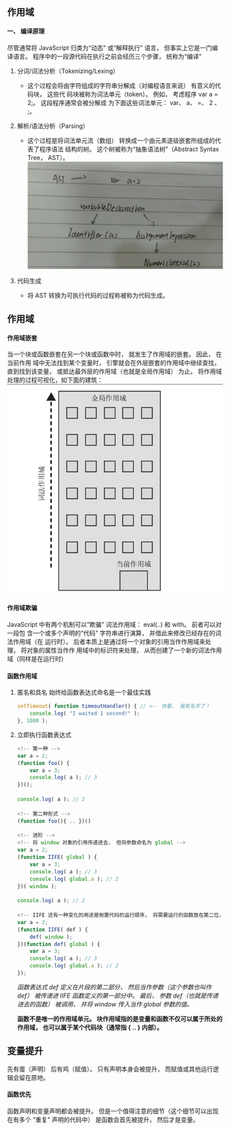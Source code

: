 ## 作用域

#### 一、 编译原理

尽管通常将 JavaScript 归类为“动态” 或“解释执行” 语言， 但事实上它是一门编译语言。
程序中的一段源代码在执行之前会经历三个步骤， 统称为“编译”

1. 分词/词法分析（Tokenizing/Lexing）
    * 这个过程会将由字符组成的字符串分解成（对编程语言来说） 有意义的代码块， 这些代
码块被称为词法单元（token）。 例如， 考虑程序 var a = 2;。 这段程序通常会被分解成
为下面这些词法单元： var、 a、 =、 2 、 ;。

2. 解析/语法分析（Parsing）
    * 这个过程是将词法单元流（数组） 转换成一个由元素逐级嵌套所组成的代表了程序语法
结构的树。 这个树被称为“抽象语法树”（Abstract Syntax Tree， AST）。
    ![pic](./static/img/1.jpg)

3. 代码生成
    * 将 AST 转换为可执行代码的过程称被称为代码生成。 

## 作用域

#### 作用域嵌套

当一个块或函数嵌套在另一个块或函数中时， 就发生了作用域的嵌套。 因此， 在当前作用
域中无法找到某个变量时， 引擎就会在外层嵌套的作用域中继续查找， 直到找到该变量，
或抵达最外层的作用域（也就是全局作用域） 为止。
将作用域处理的过程可视化，如下面的建筑：
![pic2](./static/img/2.png)

#### 作用域欺骗

JavaScript 中有两个机制可以“欺骗” 词法作用域： eval(..) 和 with。 前者可以对一段包
含一个或多个声明的“代码” 字符串进行演算， 并借此来修改已经存在的词法作用域（在
运行时）。 后者本质上是通过将一个对象的引用当作作用域来处理， 将对象的属性当作作
用域中的标识符来处理， 从而创建了一个新的词法作用域（同样是在运行时）


#### 函数作用域

1. 匿名和具名
    始终给函数表达式命名是一个最佳实践

    ```JavaScript
    setTimeout( function timeoutHandler() { // <-- 快看， 我有名字了！
        console.log( "I waited 1 second!" );
    }, 1000 );
    ```

2. 立即执行函数表达式

    ```JavaScript
    <!-- 第一种 -->
    var a = 2;
    (function foo() {
        var a = 3;
        console.log( a ); // 3
    })();

    console.log( a ); // 2

    <!-- 第二种形式 -->
    (function foo(){ .. })()

    <!-- 进阶 -->
    <!-- 将 window 对象的引用传递进去， 但将参数命名为 global -->
    var a = 2;
    (function IIFE( global ) {
        var a = 3;
        console.log( a ); // 3
        console.log( global.a ); // 2
    })( window );

    console.log( a ); // 2

    <!-- IIFE 还有一种变化的用途是倒置代码的运行顺序， 将需要运行的函数放在第二位， 在 IIFE执行之后当作参数传递进去。 -->
    var a = 2;
    (function IIFE( def ) {
        def( window );
    })(function def( global ) {
        var a = 3;
        console.log( a ); // 3
        console.log( global.a ); // 2
    });

    ```
    *函数表达式 def 定义在片段的第二部分， 然后当作参数（这个参数也叫作 def） 被传递进
IIFE 函数定义的第一部分中。 最后， 参数 def（也就是传递进去的函数） 被调用， 并将
window 传入当作 global 参数的值。*

    **函数不是唯一的作用域单元。 块作用域指的是变量和函数不仅可以属于所处的作用域，
也可以属于某个代码块（通常指 { .. } 内部）。**

## 变量提升

先有蛋（声明） 后有鸡（赋值）。
只有声明本身会被提升， 而赋值或其他运行逻辑会留在原地。 

#### 函数优先

函数声明和变量声明都会被提升。 但是一个值得注意的细节（这个细节可以出现在有多个
“重复” 声明的代码中） 是函数会首先被提升， 然后才是变量。